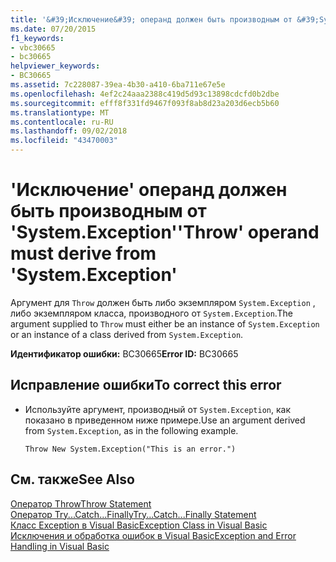 ```yaml
---
title: '&#39;Исключение&#39; операнд должен быть производным от &#39;System.Exception&#39;'
ms.date: 07/20/2015
f1_keywords:
- vbc30665
- bc30665
helpviewer_keywords:
- BC30665
ms.assetid: 7c228087-39ea-4b30-a410-6ba711e67e5e
ms.openlocfilehash: 4ef2c24aaa2388c419d5d93c13898cdcfd0b2dbe
ms.sourcegitcommit: efff8f331fd9467f093f8ab8d23a203d6ecb5b60
ms.translationtype: MT
ms.contentlocale: ru-RU
ms.lasthandoff: 09/02/2018
ms.locfileid: "43470003"
---
```

# <a name="39throw39-operand-must-derive-from-39systemexception39"></a><span data-ttu-id="ad345-102">&#39;Исключение&#39; операнд должен быть производным от &#39;System.Exception&#39;</span><span class="sxs-lookup"><span data-stu-id="ad345-102">&#39;Throw&#39; operand must derive from &#39;System.Exception&#39;</span></span>
<span data-ttu-id="ad345-103">Аргумент для `Throw` должен быть либо экземпляром `System.Exception` , либо экземпляром класса, производного от `System.Exception`.</span><span class="sxs-lookup"><span data-stu-id="ad345-103">The argument supplied to `Throw` must either be an instance of `System.Exception` or an instance of a class derived from `System.Exception`.</span></span>  
  
 <span data-ttu-id="ad345-104">**Идентификатор ошибки:** BC30665</span><span class="sxs-lookup"><span data-stu-id="ad345-104">**Error ID:** BC30665</span></span>  
  
## <a name="to-correct-this-error"></a><span data-ttu-id="ad345-105">Исправление ошибки</span><span class="sxs-lookup"><span data-stu-id="ad345-105">To correct this error</span></span>  
  
-   <span data-ttu-id="ad345-106">Используйте аргумент, производный от `System.Exception`, как показано в приведенном ниже примере.</span><span class="sxs-lookup"><span data-stu-id="ad345-106">Use an argument derived from `System.Exception`, as in the following example.</span></span>  
  
    ```  
    Throw New System.Exception("This is an error.")  
    ```  
  
## <a name="see-also"></a><span data-ttu-id="ad345-107">См. также</span><span class="sxs-lookup"><span data-stu-id="ad345-107">See Also</span></span>  
 [<span data-ttu-id="ad345-108">Оператор Throw</span><span class="sxs-lookup"><span data-stu-id="ad345-108">Throw Statement</span></span>](../../visual-basic/language-reference/statements/throw-statement.md)  
 [<span data-ttu-id="ad345-109">Оператор Try...Catch...Finally</span><span class="sxs-lookup"><span data-stu-id="ad345-109">Try...Catch...Finally Statement</span></span>](../../visual-basic/language-reference/statements/try-catch-finally-statement.md)  
 [<span data-ttu-id="ad345-110">Класс Exception в Visual Basic</span><span class="sxs-lookup"><span data-stu-id="ad345-110">Exception Class in Visual Basic</span></span>](https://msdn.microsoft.com/library/9aac396f-34ca-4afb-8e6c-e523cb690ba9)  
 [<span data-ttu-id="ad345-111">Исключения и обработка ошибок в Visual Basic</span><span class="sxs-lookup"><span data-stu-id="ad345-111">Exception and Error Handling in Visual Basic</span></span>](https://msdn.microsoft.com/library/3e351e73-cf23-40ab-8b60-05794160529e)

